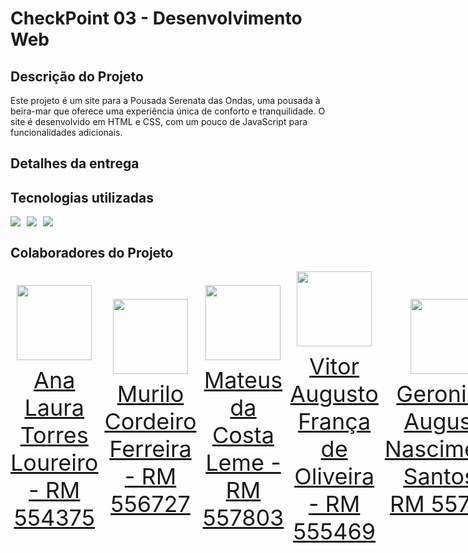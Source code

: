 # CheckPoint 03 - Desenvolvimento Web

## Descrição do Projeto

Este projeto é um site para a Pousada Serenata das Ondas, uma pousada à beira-mar que oferece uma experiência única de conforto e tranquilidade. O site é desenvolvido em HTML e CSS, com um pouco de JavaScript para funcionalidades adicionais.


## Detalhes da entrega



## Tecnologias utilizadas
<div style="display:flex;flex-direction:row">
  <a href="https://www.google.com/search?q=html5" target="_blank" style="margin-right:10px"><img src="https://img.shields.io/badge/HTML-239120?style=for-the-badge&logo=html5&labelColor=orange&logoColor=white&color=8c3b0d"></a>
  <a href="https://www.google.com/search?q=css+3" target="_blank" style="margin-right:10px"><img src="https://img.shields.io/badge/CSS-239120?&style=for-the-badge&logo=css3&labelColor=blue&color=3b509c"></a>
  <a href="https://www.google.com/search?q=javascript" target="_blank" style="margin-right:10px"><img src="https://img.shields.io/badge/JavaScript-F7DF1E?style=for-the-badge&logo=javascript&logoColor=black&labelColor=dbbd25"></a>
</div>

## Colaboradores do Projeto
<div style="display: flex; justify-content: space-between; align-items: center;">
<a href="https://github.com/AnaTorresLoureiro" target="_blank" style="text-align: center; margin-right: 10px;">
<img loading="lazy" src="https://avatars.githubusercontent.com/AnaTorresLoureiro" width=120>
<p style="font-size:min(2vh, 36px); margin-top: 10px;">Ana Laura Torres Loureiro - RM 554375</p>
</a>
<a href="https://github.com/MuriloCngp" target="_blank" style="text-align: center; margin-right: 10px;">
<img loading="lazy" src="https://avatars.githubusercontent.com/MuriloCngp" width=120>
<p style="font-size:min(2vh, 36px); margin-top: 10px;">Murilo Cordeiro Ferreira - RM 556727</p>
</a>
<a href="https://github.com/MateusLem" target="_blank" style="text-align: center; margin-right: 10px;">
<img loading="lazy" src="https://avatars.githubusercontent.com/MateusLem" width=120>
<p style="font-size:min(2vh, 36px); margin-top: 10px;">Mateus da Costa Leme - RM 557803</p>
</a>
<a href="https://github.com/Vitorr-AF" target="_blank" style="text-align: center; margin-right: 10px;">
<img loading="lazy" src="https://avatars.githubusercontent.com/Vitorr-AF" width=120>
<p style="font-size:min(2vh, 36px); margin-top: 10px;">Vitor Augusto França de Oliveira - RM 555469</p>
</a>
<a href="https://github.com/Geronimo-augusto" target="_blank" style="text-align: center; margin-right: 10px;">
<img loading="lazy" src="https://avatars.githubusercontent.com/Geronimo-augusto" width=120>
<p style="font-size:min(2vh, 36px); margin-top: 10px;">Geronimo Augusto Nascimento Santos - RM 557170</p>
</a>
</div>